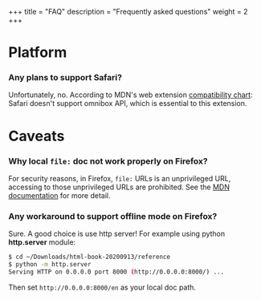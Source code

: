 +++
title = "FAQ"
description = "Frequently asked questions"
weight = 2
+++

# Platform

### Any plans to support Safari?

Unfortunately, no. According to MDN's web extension [compatibility chart](https://developer.mozilla.org/en-US/docs/Mozilla/Add-ons/WebExtensions/Browser_support_for_JavaScript_APIs#omnibox):
Safari doesn't support omnibox API, which is essential to this extension.

# Caveats

### Why local `file:` doc not work properly on Firefox?

For security reasons, in Firefox, `file:` URLs is an unprivileged URL, accessing to those unprivileged URLs are prohibited. 
See the [MDN documentation](https://developer.mozilla.org/en-US/docs/Mozilla/Add-ons/WebExtensions/API/tabs/create) for more detail.

### Any workaround to support offline mode on Firefox?

Sure. A good choice is use http server! For example using python **http.server** module:

```sh
$ cd ~/Downloads/html-book-20200913/reference
$ python -m http.server
Serving HTTP on 0.0.0.0 port 8000 (http://0.0.0.0:8000/) ...
```

Then set `http://0.0.0.0:8000/en` as your local doc path.
